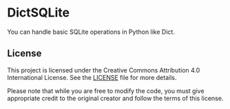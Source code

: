 # DictSQLite
You can handle basic SQLite operations in Python like Dict.

## License

This project is licensed under the Creative Commons Attribution 4.0 International License. See the [LICENSE](LICENSE) file for more details.

Please note that while you are free to modify the code, you must give appropriate credit to the original creator and follow the terms of this license.
